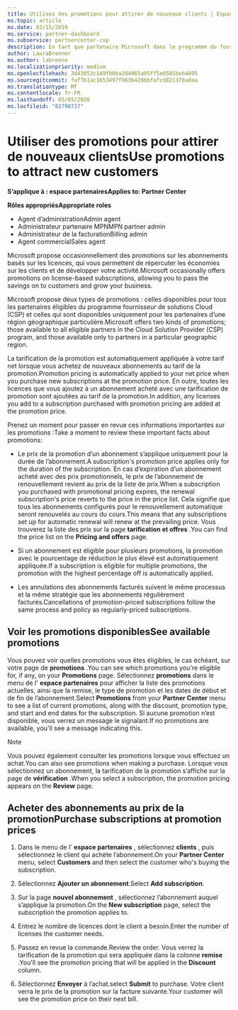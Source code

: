 ```yaml
---
title: Utilisez des promotions pour attirer de nouveaux clients | Espace partenaires
ms.topic: article
ms.date: 03/15/2019
ms.service: partner-dashboard
ms.subservice: partnercenter-csp
description: En tant que partenaire Microsoft dans le programme du fournisseur de solutions Cloud, vous pouvez acheter des abonnements au tarif de la promotion et passer les économies à vos clients.
author: LauraBrenner
ms.author: labrenne
ms.localizationpriority: medium
ms.openlocfilehash: 3d43853c149f00ba284065a05ff5e6585beb4495
ms.sourcegitcommit: faf7b1ac1653497f963b428bbfafcd821378adaa
ms.translationtype: MT
ms.contentlocale: fr-FR
ms.lasthandoff: 05/05/2020
ms.locfileid: "82798737"
---
```

# <a name="use-promotions-to-attract-new-customers"></a><span data-ttu-id="1f463-103">Utiliser des promotions pour attirer de nouveaux clients</span><span class="sxs-lookup"><span data-stu-id="1f463-103">Use promotions to attract new customers</span></span>  

<span data-ttu-id="1f463-104">**S’applique à : espace partenaires**</span><span class="sxs-lookup"><span data-stu-id="1f463-104">**Applies to: Partner Center**</span></span>

<span data-ttu-id="1f463-105">**Rôles appropriés**</span><span class="sxs-lookup"><span data-stu-id="1f463-105">**Appropriate roles**</span></span>
-   <span data-ttu-id="1f463-106">Agent d’administration</span><span class="sxs-lookup"><span data-stu-id="1f463-106">Admin agent</span></span>
-   <span data-ttu-id="1f463-107">Administrateur partenaire MPN</span><span class="sxs-lookup"><span data-stu-id="1f463-107">MPN partner admin</span></span>
-   <span data-ttu-id="1f463-108">Administrateur de la facturation</span><span class="sxs-lookup"><span data-stu-id="1f463-108">Billing admin</span></span>
-   <span data-ttu-id="1f463-109">Agent commercial</span><span class="sxs-lookup"><span data-stu-id="1f463-109">Sales agent</span></span>

<!--[FWLink: https://go.microsoft.com/fwlink/?linkid=852469]-->

<span data-ttu-id="1f463-110">Microsoft propose occasionnellement des promotions sur les abonnements basés sur les licences, qui vous permettent de répercuter les économies sur les clients et de développer votre activité.</span><span class="sxs-lookup"><span data-stu-id="1f463-110">Microsoft occasionally offers promotions on license-based subscriptions, allowing you to pass the savings on to customers and grow your business.</span></span> 

<span data-ttu-id="1f463-111">Microsoft propose deux types de promotions : celles disponibles pour tous les partenaires éligibles du programme fournisseur de solutions Cloud (CSP) et celles qui sont disponibles uniquement pour les partenaires d’une région géographique particulière.</span><span class="sxs-lookup"><span data-stu-id="1f463-111">Microsoft offers two kinds of promotions; those available to all eligible partners in the Cloud Solution Provider (CSP) program, and those available only to partners in a particular geographic region.</span></span>

<span data-ttu-id="1f463-112">La tarification de la promotion est automatiquement appliquée à votre tarif net lorsque vous achetez de nouveaux abonnements au tarif de la promotion.</span><span class="sxs-lookup"><span data-stu-id="1f463-112">Promotion pricing is automatically applied to your net price when you purchase new subscriptions at the promotion price.</span></span> <span data-ttu-id="1f463-113">En outre, toutes les licences que vous ajoutez à un abonnement acheté avec une tarification de promotion sont ajoutées au tarif de la promotion.</span><span class="sxs-lookup"><span data-stu-id="1f463-113">In addition, any licenses you add to a subscription purchased with promotion pricing are added at the promotion price.</span></span> 

<span data-ttu-id="1f463-114">Prenez un moment pour passer en revue ces informations importantes sur les promotions :</span><span class="sxs-lookup"><span data-stu-id="1f463-114">Take a moment to review these important facts about promotions:</span></span>

-   <span data-ttu-id="1f463-115">Le prix de la promotion d’un abonnement s’applique uniquement pour la durée de l’abonnement.</span><span class="sxs-lookup"><span data-stu-id="1f463-115">A subscription's promotion price applies only for the duration of the subscription.</span></span> <span data-ttu-id="1f463-116">En cas d’expiration d’un abonnement acheté avec des prix promotionnels, le prix de l’abonnement de renouvellement revient au prix de la liste de prix.</span><span class="sxs-lookup"><span data-stu-id="1f463-116">When a subscription you purchased with promotional pricing expires, the renewal subscription's price reverts to the price in the price list.</span></span> <span data-ttu-id="1f463-117">Cela signifie que tous les abonnements configurés pour le renouvellement automatique seront renouvelés au cours du cours.</span><span class="sxs-lookup"><span data-stu-id="1f463-117">This means that any subscriptions set up for automatic renewal will renew at the prevailing price.</span></span> <span data-ttu-id="1f463-118">Vous trouverez la liste des prix sur la page **tarification et offres** .</span><span class="sxs-lookup"><span data-stu-id="1f463-118">You can find the price list on the **Pricing and offers** page.</span></span> 

-   <span data-ttu-id="1f463-119">Si un abonnement est éligible pour plusieurs promotions, la promotion avec le pourcentage de réduction le plus élevé est automatiquement appliquée.</span><span class="sxs-lookup"><span data-stu-id="1f463-119">If a subscription is eligible for multiple promotions, the promotion with the highest percentage off is automatically applied.</span></span>

-   <span data-ttu-id="1f463-120">Les annulations des abonnements facturés suivent le même processus et la même stratégie que les abonnements régulièrement facturés.</span><span class="sxs-lookup"><span data-stu-id="1f463-120">Cancellations of promotion-priced subscriptions follow the same process and policy as regularly-priced subscriptions.</span></span>

## <a name="see-available-promotions"></a><span data-ttu-id="1f463-121">Voir les promotions disponibles</span><span class="sxs-lookup"><span data-stu-id="1f463-121">See available promotions</span></span>

<span data-ttu-id="1f463-122">Vous pouvez voir quelles promotions vous êtes éligibles, le cas échéant, sur votre page de **promotions** .</span><span class="sxs-lookup"><span data-stu-id="1f463-122">You can see which promotions you're eligible for, if any, on your **Promotions** page.</span></span> <span data-ttu-id="1f463-123">Sélectionnez **promotions** dans le menu de l' **espace partenaires** pour afficher la liste des promotions actuelles, ainsi que la remise, le type de promotion et les dates de début et de fin de l’abonnement.</span><span class="sxs-lookup"><span data-stu-id="1f463-123">Select **Promotions** from your **Partner Center** menu to see a list of current promotions, along with the discount, promotion type, and start and end dates for the subscription.</span></span> <span data-ttu-id="1f463-124">Si aucune promotion n’est disponible, vous verrez un message le signalant.</span><span class="sxs-lookup"><span data-stu-id="1f463-124">If no promotions are available, you'll see a message indicating this.</span></span> 

> [!NOTE]  
> <span data-ttu-id="1f463-125">Vous pouvez également consulter les promotions lorsque vous effectuez un achat.</span><span class="sxs-lookup"><span data-stu-id="1f463-125">You can also see promotions when making a purchase.</span></span> <span data-ttu-id="1f463-126">Lorsque vous sélectionnez un abonnement, la tarification de la promotion s’affiche sur la page de **vérification** .</span><span class="sxs-lookup"><span data-stu-id="1f463-126">When you select a subscription, the promotion pricing appears on the **Review** page.</span></span>

## <a name="purchase-subscriptions-at-promotion-prices"></a><span data-ttu-id="1f463-127">Acheter des abonnements au prix de la promotion</span><span class="sxs-lookup"><span data-stu-id="1f463-127">Purchase subscriptions at promotion prices</span></span>

1. <span data-ttu-id="1f463-128">Dans le menu de l' **espace partenaires** , sélectionnez **clients** , puis sélectionnez le client qui achète l’abonnement.</span><span class="sxs-lookup"><span data-stu-id="1f463-128">On your **Partner Center** menu, select **Customers** and then select the customer who's buying the subscription.</span></span> 

2. <span data-ttu-id="1f463-129">Sélectionnez **Ajouter un abonnement**.</span><span class="sxs-lookup"><span data-stu-id="1f463-129">Select **Add subscription**.</span></span>

3. <span data-ttu-id="1f463-130">Sur la page **nouvel abonnement** , sélectionnez l’abonnement auquel s’applique la promotion.</span><span class="sxs-lookup"><span data-stu-id="1f463-130">On the **New subscription** page, select the subscription the promotion applies to.</span></span>

4. <span data-ttu-id="1f463-131">Entrez le nombre de licences dont le client a besoin.</span><span class="sxs-lookup"><span data-stu-id="1f463-131">Enter the number of licenses the customer needs.</span></span> 

5. <span data-ttu-id="1f463-132">Passez en revue la commande.</span><span class="sxs-lookup"><span data-stu-id="1f463-132">Review the order.</span></span> <span data-ttu-id="1f463-133">Vous verrez la tarification de la promotion qui sera appliquée dans la colonne **remise** .</span><span class="sxs-lookup"><span data-stu-id="1f463-133">You'll see the promotion pricing that will be applied in the **Discount** column.</span></span>  

6.  <span data-ttu-id="1f463-134">Sélectionnez **Envoyer** à l’achat.</span><span class="sxs-lookup"><span data-stu-id="1f463-134">select **Submit** to purchase.</span></span> <span data-ttu-id="1f463-135">Votre client verra le prix de la promotion sur la facture suivante.</span><span class="sxs-lookup"><span data-stu-id="1f463-135">Your customer will see the promotion price on their next bill.</span></span>  



